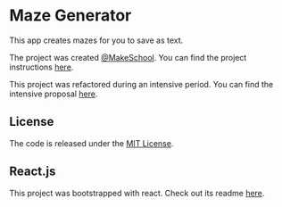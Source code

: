 # Maze Generator
This app creates mazes for you to save as text.

The project was created [@MakeSchool][makeschool].
You can find the project instructions [here][instructions].

This project was refactored during an intensive period.
You can find the intensive proposal [here][proposal].

## License
The code is released under the [MIT License][license].

## React.js
This project was bootstrapped with react.
Check out its readme [here][react].

<!--
## How To Use
1. navigate to `src/` folder in terminal.
1. run `python main.py`
	- If you input 0 extra parameters:
		- follow the on-screen prompts
	- You can input 2 extra parameters:
		1. the length of the maze to be generated (int)
		1. the width of the maze to be generated (int)
	- You can input 3 extra parameters:
		1. the length of the maze to be generated (int)
		1. the width of the maze to be generated (int)
		1. the aeration of the maze to be generated (int)
	- Or you can input 4 extra parameters:
		1. the length of the maze to be generated (int)
		1. the width of the maze to be generated (int)
		1. the aeration of the maze to be generated (int)
		1. the unicode visual style of the maze (`e` or `p`)
1. follow any on-screen prompts for additional inputs.
1. view the output results in terminal.

# Further Information
## [Presentation Slides](https://docs.google.com/presentation/d/1J7tgyFyMymNs60c_-nkp1iJ_B9I-l3WTMHfsbggwCaw/edit?usp=sharing)
## Proposal
- Create a solvable maze-graph object representation of a 2D-maze with 90˚ branches.
	- Ensure abstract model of the maze would fit within 2D space.
	- Allow buckling-back (or cycles) in the maze.
	- Generate less or more branches of greater or lesser depths when first making the maze.
- Find the *top 3* shortest paths from start to finish on a maze-graph object.
- Validate that the maze-graph model fits within ~~3D~~ 2D space. <small>*3D was a typo*</small>.
- Analyze maze difficulty based on number and depth of branches, twists, etc

## Product Features
- Depth-First Search maze generation.
- Maze scrambler. (deletes `n` halls)
- Unicode-drawn maze representation.
- Maze solution finder, finds best path.

## Sources

- [maze generation](http://weblog.jamisbuck.org/2011/2/7/maze-generation-algorithm-recap)
- [imperfect mazes](https://gamedev.stackexchange.com/questions/75623/non-perfect-maze-generation-algorithm)

## Brainstorming

### Customize Block-Type Probabilities
- *walls* - blocks with `0` neighbors
- *dead-ends* - blocks with `1` neighbor
- *hallways* - blocks with `2` neighbors
- *forks* - blocks with `3` neighbors
- *intersections* -  blocks with `4` neighbors

### Textual representation of blocks

```md
# wall
┼┼
┼┼

# dead-end
┤├
┼┼

# hallway
┤└
┼┬

# fork
┤└
┤┌

# intersection
┘└
┐┌

```
--->

[makeschool]: https://www.makeschool.com/
[instructions]: ./INSTRUCTIONS.md
[proposal]: ./PROPOSAL.md
[license]: ./LICENSE.md
[react]: ./REACT.md
